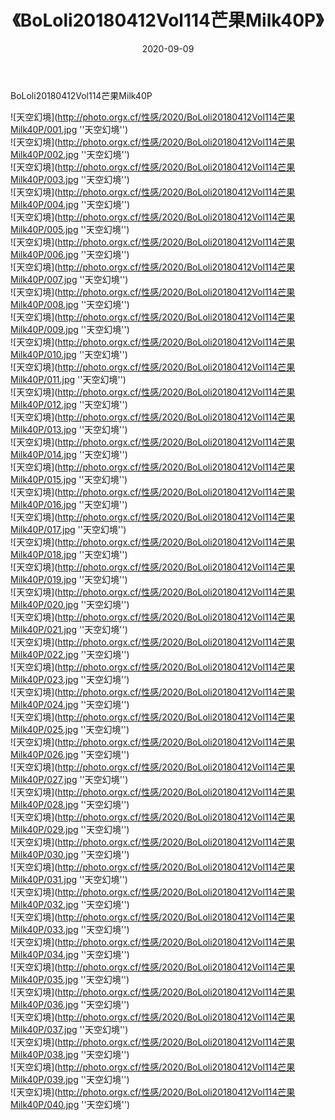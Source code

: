 ﻿---
layout: post
title: 《BoLoli20180412Vol114芒果Milk40P》
date: 2020-09-09
img: http://photo.orgx.cf/性感/2020/BoLoli20180412Vol114芒果Milk40P/000.jpg
tags: [美女,性感,泳衣]
---

BoLoli20180412Vol114芒果Milk40P



![天空幻境](http://photo.orgx.cf/性感/2020/BoLoli20180412Vol114芒果Milk40P/001.jpg ''天空幻境'')<br>
![天空幻境](http://photo.orgx.cf/性感/2020/BoLoli20180412Vol114芒果Milk40P/002.jpg ''天空幻境'')<br>
![天空幻境](http://photo.orgx.cf/性感/2020/BoLoli20180412Vol114芒果Milk40P/003.jpg ''天空幻境'')<br>
![天空幻境](http://photo.orgx.cf/性感/2020/BoLoli20180412Vol114芒果Milk40P/004.jpg ''天空幻境'')<br>
![天空幻境](http://photo.orgx.cf/性感/2020/BoLoli20180412Vol114芒果Milk40P/005.jpg ''天空幻境'')<br>
![天空幻境](http://photo.orgx.cf/性感/2020/BoLoli20180412Vol114芒果Milk40P/006.jpg ''天空幻境'')<br>
![天空幻境](http://photo.orgx.cf/性感/2020/BoLoli20180412Vol114芒果Milk40P/007.jpg ''天空幻境'')<br>
![天空幻境](http://photo.orgx.cf/性感/2020/BoLoli20180412Vol114芒果Milk40P/008.jpg ''天空幻境'')<br>
![天空幻境](http://photo.orgx.cf/性感/2020/BoLoli20180412Vol114芒果Milk40P/009.jpg ''天空幻境'')<br>
![天空幻境](http://photo.orgx.cf/性感/2020/BoLoli20180412Vol114芒果Milk40P/010.jpg ''天空幻境'')<br>
![天空幻境](http://photo.orgx.cf/性感/2020/BoLoli20180412Vol114芒果Milk40P/011.jpg ''天空幻境'')<br>
![天空幻境](http://photo.orgx.cf/性感/2020/BoLoli20180412Vol114芒果Milk40P/012.jpg ''天空幻境'')<br>
![天空幻境](http://photo.orgx.cf/性感/2020/BoLoli20180412Vol114芒果Milk40P/013.jpg ''天空幻境'')<br>
![天空幻境](http://photo.orgx.cf/性感/2020/BoLoli20180412Vol114芒果Milk40P/014.jpg ''天空幻境'')<br>
![天空幻境](http://photo.orgx.cf/性感/2020/BoLoli20180412Vol114芒果Milk40P/015.jpg ''天空幻境'')<br>
![天空幻境](http://photo.orgx.cf/性感/2020/BoLoli20180412Vol114芒果Milk40P/016.jpg ''天空幻境'')<br>
![天空幻境](http://photo.orgx.cf/性感/2020/BoLoli20180412Vol114芒果Milk40P/017.jpg ''天空幻境'')<br>
![天空幻境](http://photo.orgx.cf/性感/2020/BoLoli20180412Vol114芒果Milk40P/018.jpg ''天空幻境'')<br>
![天空幻境](http://photo.orgx.cf/性感/2020/BoLoli20180412Vol114芒果Milk40P/019.jpg ''天空幻境'')<br>
![天空幻境](http://photo.orgx.cf/性感/2020/BoLoli20180412Vol114芒果Milk40P/020.jpg ''天空幻境'')<br>
![天空幻境](http://photo.orgx.cf/性感/2020/BoLoli20180412Vol114芒果Milk40P/021.jpg ''天空幻境'')<br>
![天空幻境](http://photo.orgx.cf/性感/2020/BoLoli20180412Vol114芒果Milk40P/022.jpg ''天空幻境'')<br>
![天空幻境](http://photo.orgx.cf/性感/2020/BoLoli20180412Vol114芒果Milk40P/023.jpg ''天空幻境'')<br>
![天空幻境](http://photo.orgx.cf/性感/2020/BoLoli20180412Vol114芒果Milk40P/024.jpg ''天空幻境'')<br>
![天空幻境](http://photo.orgx.cf/性感/2020/BoLoli20180412Vol114芒果Milk40P/025.jpg ''天空幻境'')<br>
![天空幻境](http://photo.orgx.cf/性感/2020/BoLoli20180412Vol114芒果Milk40P/026.jpg ''天空幻境'')<br>
![天空幻境](http://photo.orgx.cf/性感/2020/BoLoli20180412Vol114芒果Milk40P/027.jpg ''天空幻境'')<br>
![天空幻境](http://photo.orgx.cf/性感/2020/BoLoli20180412Vol114芒果Milk40P/028.jpg ''天空幻境'')<br>
![天空幻境](http://photo.orgx.cf/性感/2020/BoLoli20180412Vol114芒果Milk40P/029.jpg ''天空幻境'')<br>
![天空幻境](http://photo.orgx.cf/性感/2020/BoLoli20180412Vol114芒果Milk40P/030.jpg ''天空幻境'')<br>
![天空幻境](http://photo.orgx.cf/性感/2020/BoLoli20180412Vol114芒果Milk40P/031.jpg ''天空幻境'')<br>
![天空幻境](http://photo.orgx.cf/性感/2020/BoLoli20180412Vol114芒果Milk40P/032.jpg ''天空幻境'')<br>
![天空幻境](http://photo.orgx.cf/性感/2020/BoLoli20180412Vol114芒果Milk40P/033.jpg ''天空幻境'')<br>
![天空幻境](http://photo.orgx.cf/性感/2020/BoLoli20180412Vol114芒果Milk40P/034.jpg ''天空幻境'')<br>
![天空幻境](http://photo.orgx.cf/性感/2020/BoLoli20180412Vol114芒果Milk40P/035.jpg ''天空幻境'')<br>
![天空幻境](http://photo.orgx.cf/性感/2020/BoLoli20180412Vol114芒果Milk40P/036.jpg ''天空幻境'')<br>
![天空幻境](http://photo.orgx.cf/性感/2020/BoLoli20180412Vol114芒果Milk40P/037.jpg ''天空幻境'')<br>
![天空幻境](http://photo.orgx.cf/性感/2020/BoLoli20180412Vol114芒果Milk40P/038.jpg ''天空幻境'')<br>
![天空幻境](http://photo.orgx.cf/性感/2020/BoLoli20180412Vol114芒果Milk40P/039.jpg ''天空幻境'')<br>
![天空幻境](http://photo.orgx.cf/性感/2020/BoLoli20180412Vol114芒果Milk40P/040.jpg ''天空幻境'')<br>